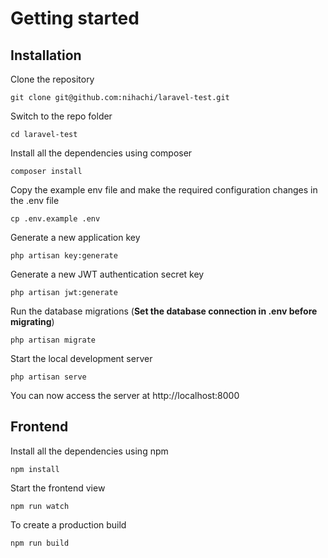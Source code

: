 
# Getting started
## Installation

Clone the repository

    git clone git@github.com:nihachi/laravel-test.git

Switch to the repo folder

    cd laravel-test

Install all the dependencies using composer

    composer install

Copy the example env file and make the required configuration changes in the .env file

    cp .env.example .env

Generate a new application key

    php artisan key:generate

Generate a new JWT authentication secret key

    php artisan jwt:generate

Run the database migrations (**Set the database connection in .env before migrating**)

    php artisan migrate

Start the local development server

    php artisan serve

You can now access the server at http://localhost:8000


## Frontend
Install all the dependencies using npm

    npm install
    
Start the frontend view

    npm run watch

To create a production build

    npm run build
